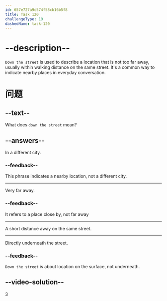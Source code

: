```yaml
---
id: 657e727a9c574f58cb16b5f8
title: Task 120
challengeType: 19
dashedName: task-120
---
```


# --description--

`Down the street` is used to describe a location that is not too far away, usually within walking distance on the same street. It's a common way to indicate nearby places in everyday conversation.

# 问题

## --text--

What does `down the street` mean?

## --answers--

In a different city.

### --feedback--

This phrase indicates a nearby location, not a different city.

---

Very far away.

### --feedback--

It refers to a place close by, not far away

---

A short distance away on the same street.

---

Directly underneath the street.

### --feedback--

`Down the street` is about location on the surface, not underneath.

## --video-solution--

3
